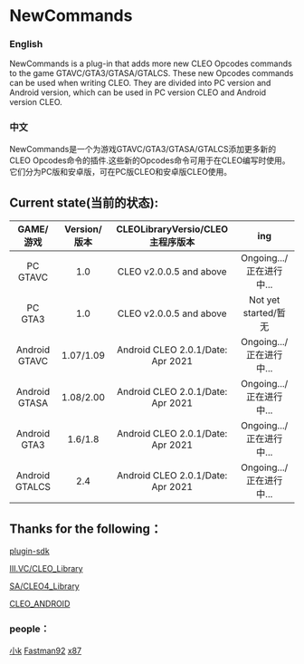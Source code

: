 # NewCommands
### English
NewCommands is a plug-in that adds more new CLEO Opcodes commands to the game GTAVC/GTA3/GTASA/GTALCS. These new Opcodes commands can be used when writing CLEO. They are divided into PC version and Android version, which can be used in PC version CLEO and Android version CLEO.

### 中文
NewCommands是一个为游戏GTAVC/GTA3/GTASA/GTALCS添加更多新的CLEO Opcodes命令的插件.这些新的Opcodes命令可用于在CLEO编写时使用。它们分为PC版和安卓版，可在PC版CLEO和安卓版CLEO使用。

## Current state(当前的状态):
|GAME/游戏| Version/版本 | CLEOLibraryVersio/CLEO主程序版本 |ing|
|:-------------:|:---------------:|:---------------:|:---------------:|
|PC GTAVC      |  1.0    |CLEO v2.0.0.5 and above|Ongoing.../正在进行中...|
|PC GTA3       |  1.0    |CLEO v2.0.0.5 and above|Not yet started/暂无|
|Android GTAVC |1.07/1.09|Android CLEO 2.0.1/Date: Apr 2021|Ongoing.../正在进行中...|
|Android GTASA |1.08/2.00|Android CLEO 2.0.1/Date: Apr 2021|Ongoing.../正在进行中...|
|Android GTA3  |1.6/1.8  |Android CLEO 2.0.1/Date: Apr 2021|Ongoing.../正在进行中...|
|Android GTALCS|  2.4    |Android CLEO 2.0.1/Date: Apr 2021|Ongoing.../正在进行中...|

## Thanks for the following：
[plugin-sdk](https://github.com/DK22Pac/plugin-sdk)    

[III.VC/CLEO_Library](https://github.com/cleolibrary/III.VC.CLEO)    

[SA/CLEO4_Library](https://github.com/cleolibrary/CLEO4.git)    

[CLEO_ANDROID](https://gtaforums.com/topic/663125-android-cleo-android/)    

### people：
[小k](https://github.com/MiaoNLI)
[Fastman92](http://fastman92.com/)
[x87](https://github.com/x87)
